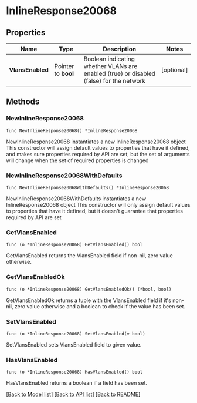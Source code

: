 # InlineResponse20068

## Properties

Name | Type | Description | Notes
------------ | ------------- | ------------- | -------------
**VlansEnabled** | Pointer to **bool** | Boolean indicating whether VLANs are enabled (true) or disabled (false) for the network | [optional] 

## Methods

### NewInlineResponse20068

`func NewInlineResponse20068() *InlineResponse20068`

NewInlineResponse20068 instantiates a new InlineResponse20068 object
This constructor will assign default values to properties that have it defined,
and makes sure properties required by API are set, but the set of arguments
will change when the set of required properties is changed

### NewInlineResponse20068WithDefaults

`func NewInlineResponse20068WithDefaults() *InlineResponse20068`

NewInlineResponse20068WithDefaults instantiates a new InlineResponse20068 object
This constructor will only assign default values to properties that have it defined,
but it doesn't guarantee that properties required by API are set

### GetVlansEnabled

`func (o *InlineResponse20068) GetVlansEnabled() bool`

GetVlansEnabled returns the VlansEnabled field if non-nil, zero value otherwise.

### GetVlansEnabledOk

`func (o *InlineResponse20068) GetVlansEnabledOk() (*bool, bool)`

GetVlansEnabledOk returns a tuple with the VlansEnabled field if it's non-nil, zero value otherwise
and a boolean to check if the value has been set.

### SetVlansEnabled

`func (o *InlineResponse20068) SetVlansEnabled(v bool)`

SetVlansEnabled sets VlansEnabled field to given value.

### HasVlansEnabled

`func (o *InlineResponse20068) HasVlansEnabled() bool`

HasVlansEnabled returns a boolean if a field has been set.


[[Back to Model list]](../README.md#documentation-for-models) [[Back to API list]](../README.md#documentation-for-api-endpoints) [[Back to README]](../README.md)


